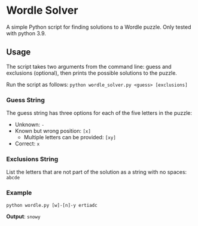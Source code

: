 # Wordle Solver

A simple Python script for finding solutions to a Wordle puzzle. Only tested with python 3.9.

 ## Usage

The script takes two arguments from the command line: guess and exclusions (optional), then prints the possible solutions to the puzzle.

Run the script as follows: `python wordle_solver.py <guess> [exclusions]`

### Guess String

The guess string has three options for each of the five letters in the puzzle:

* Unknown: `-`
* Known but wrong position: `[x]`
  * Multiple letters can be provided: `[xy]`
* Correct: `x`

### Exclusions String

List the letters that are not part of the solution as a string with no spaces: `abcde`

### Example

`python wordle.py [w]-[n]-y ertiadc`

**Output**: `snowy`



